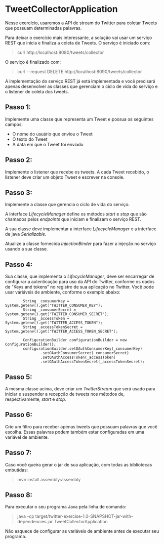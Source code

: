 # TweetCollectorApplication

Nesse exercício, usaremos a API de stream do Twitter para coletar Tweets que possuam determinadas palavras.

Para deixar o exercício mais interessante, a solução vai usar um serviço REST que inicia e finaliza a coleta de Tweets.
O serviço é iniciado com:
> curl http://localhost:8080/tweets/collector

O serviço é finalizado com:
> curl --request DELETE http://localhost:8090/tweets/collector

A implementação do serviço REST já está implementada e você precisará apenas desenvolver as classes que gerenciam o
ciclo de vida do serviço e o listener de coleta dos tweets.

## Passo 1:

Implemente uma classe que representa um Tweet e possua os seguintes campos:

* O nome do usuário que enviou o Tweet
* O texto do Tweet
* A data em que o Tweet foi enviado

## Passo 2:

Implemente o listener que recebe os tweets.
A cada Tweet recebido, o listener deve criar um objeto Tweet e escrever na console.

## Passo 3:

Implemente a classe que gerencia o ciclo de vida do serviço.

A interface *LifecycleManager* define os métodos *start* e *stop* que são chamados
pelos *endpoints* que iniciam e finalizam o serviço REST.

A sua classe deve implementar a interface *LifecycleManager* e a interface de java *Serializable*.

Atualize a classe fornecida *InjectionBinder* para fazer a injeção no serviço usando a sua classe.

## Passo 4:

Sua classe, que implementa o *LifecycleManager*, deve ser encarregar de configurar a autenticação para uso da API do Twitter, 
conforme os dados de "Keys and tokens" no registro de sua aplicação no Twitter. Você pode usar variáveis de ambiente, conforme
o exemplo abaixo:

~~~~
        String _consumerKey = System.getenv().get("TWITTER_CONSUMER_KEY");
        String _consumerSecret = System.getenv().get("TWITTER_CONSUMER_SECRET");
        String _accessToken = System.getenv().get("TWITTER_ACCESS_TOKEN");
        String _accessTokenSecret = System.getenv().get("TWITTER_ACCESS_TOKEN_SECRET");

        ConfigurationBuilder configurationBuilder = new ConfigurationBuilder();
        configurationBuilder.setOAuthConsumerKey(_consumerKey)
                .setOAuthConsumerSecret(_consumerSecret)
                .setOAuthAccessToken(_accessToken)
                .setOAuthAccessTokenSecret(_accessTokenSecret);
~~~~ 

## Passo 5: 

A mesma classe acima, deve criar um *TwitterStream* que será usado para iniciar e suspender
a recepção de tweets nos métodos de, respectivamente, *start* e *stop*.

## Passo 6: 

Crie um filtro para receber apenas tweets que possuam palavras que você escolha.
Essas palavras podem também estar configuradas em uma variável de ambiente.

## Passo 7:

Caso você queira gerar o jar de sua aplicação, com todas as bibliotecas embutidas:

> mvn install assembly:assembly

## Passo 8:

Para executar o seu programa Java pela linha de comando:

> java -cp target/twitter-exercise-1.0-SNAPSHOT-jar-with-dependencies.jar TweetCollectorApplication

Não esquece de configurar as variáveis de ambiente antes de executar seu programa.
